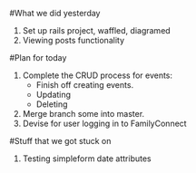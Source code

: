 #What we did yesterday
1. Set up rails project, waffled, diagramed
2. Viewing posts functionality

#Plan for today
1. Complete the CRUD process for events:
    - Finish off creating events.
    - Updating
    - Deleting
2. Merge branch some into master.
3. Devise for user logging in to FamilyConnect


#Stuff that we got stuck on
1. Testing simpleform date attributes
